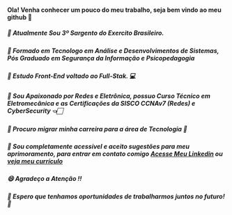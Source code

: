 #### Ola! Venha conhecer um pouco do meu trabalho, seja bem vindo ao meu github 👋

##### 💪 Atualmente Sou 3º Sargento do Exercito Brasileiro.
##### 🎉  Formado em Tecnologo em Análise e Desenvolvimentos de Sistemas, Pós Graduado em Segurança da Informação e Psicopedagogia
##### 📌 Estudo Front-End voltado ao Full-Stak. 💻
##### 🔌 Sou Apaixonado por Redes e Eletrônica, possuo Curso Técnico em Eletromecânica e as Certificações da SISCO CCNAv7 (Redes) e CyberSecurity 👈🏻
##### 🚀 Procuro migrar minha carreira para a área de Tecnologia 🚀
##### 💬 Sou completamente acessivel e aceito sugestões para meu aprimoramento, para entrar em contato comigo [Acesse Meu Linkedin](https://www.linkedin.com/in/patrick-luiz-716893110/) ou [veja meu currículo](https://drive.google.com/file/d/1ridUFYiyoRDJApXHXZXlR37dmOQBUE4E/view?usp=sharing)
##### 😄 Agradeço a Atenção !!
##### 🚀 Espero que tenhamos oportunidades de trabalharmos juntos no futuro! 🚀


